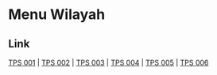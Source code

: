 # Menu Wilayah

## Link

[TPS 001](https://github.com/gigit-pemilu/pemilu-2024-13-sumatera-barat/tree/main/pilpres/hitung-suara/sub/13-sumatera-barat/sub/01-pesisir-selatan/sub/01-pancung-soal/sub/2001-inderapura/sub/001-tps)
 | 
[TPS 002](https://github.com/gigit-pemilu/pemilu-2024-13-sumatera-barat/tree/main/pilpres/hitung-suara/sub/13-sumatera-barat/sub/01-pesisir-selatan/sub/01-pancung-soal/sub/2001-inderapura/sub/002-tps)
 | 
[TPS 003](https://github.com/gigit-pemilu/pemilu-2024-13-sumatera-barat/tree/main/pilpres/hitung-suara/sub/13-sumatera-barat/sub/01-pesisir-selatan/sub/01-pancung-soal/sub/2001-inderapura/sub/003-tps)
 | 
[TPS 004](https://github.com/gigit-pemilu/pemilu-2024-13-sumatera-barat/tree/main/pilpres/hitung-suara/sub/13-sumatera-barat/sub/01-pesisir-selatan/sub/01-pancung-soal/sub/2001-inderapura/sub/004-tps)
 | 
[TPS 005](https://github.com/gigit-pemilu/pemilu-2024-13-sumatera-barat/tree/main/pilpres/hitung-suara/sub/13-sumatera-barat/sub/01-pesisir-selatan/sub/01-pancung-soal/sub/2001-inderapura/sub/005-tps)
 | 
[TPS 006](https://github.com/gigit-pemilu/pemilu-2024-13-sumatera-barat/tree/main/pilpres/hitung-suara/sub/13-sumatera-barat/sub/01-pesisir-selatan/sub/01-pancung-soal/sub/2001-inderapura/sub/006-tps)

